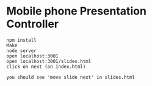 # Mobile phone Presentation Controller

```
npm install
Make
node server
open localhost:3001
open localhost:3001/slides.html
click on next (on index.html)

you should see 'move slide next' in slides.html
```
